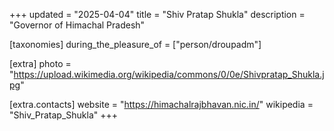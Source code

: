 +++
updated = "2025-04-04"
title = "Shiv Pratap Shukla"
description = "Governor of Himachal Pradesh"

[taxonomies]
during_the_pleasure_of = ["person/droupadm"]

[extra]
photo = "https://upload.wikimedia.org/wikipedia/commons/0/0e/Shivpratap_Shukla.jpg"

[extra.contacts]
website = "https://himachalrajbhavan.nic.in/"
wikipedia = "Shiv_Pratap_Shukla"
+++